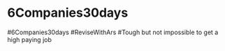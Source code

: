# 6Companies30days
 #6Companies30days #ReviseWithArs
 #Tough but not impossible to get a high paying job
<!-- sdxsfcsddsf -->
